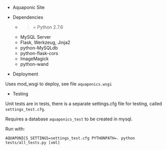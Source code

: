 * Aquaponic Site

* Dependencies

  - >= Python 2.7.6
  - MySQL Server
  - Flask, Werkzeug, Jinja2
  - python-MySQLdb
  - python-flask-cors
  - ImageMagick
  - python-wand

* Deployment

Uses mod_wsgi to deploy, see file `aquaponics.wsgi`

* Testing

Unit tests are in tests, there is a separate settings.cfg file for
testing, called `settings_test.cfg`.

Requires a database `aquaponics_test` to be created in mysql.

Run with:
```
AQUAPONICS_SETTINGS=settings_test.cfg PYTHONPATH=. python tests/all_tests.py [xml]
```
